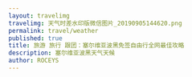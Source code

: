 ```yaml
---
layout: travelimg
travelimg: 天气时差水印版微信图片_20190905144620.png
permalink: travel/weather
published: true
title: 旅游 旅行 跟团：塞尔维亚波黑免签自由行全网最佳攻略 
description: 塞尔维亚波黑天气天候
author: ROCEYS
---
```


